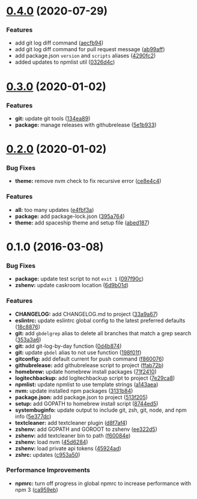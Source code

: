 # [0.4.0](https://github.com/psyrendust/.dotfiles/compare/v0.3.0...v0.4.0) (2020-07-29)


### Features

* add git log diff command ([aecfb94](https://github.com/psyrendust/.dotfiles/commit/aecfb940a4b6935b58a7d45055e06b2ac44e46d9))
* add git log diff command for pull request message ([ab99aff](https://github.com/psyrendust/.dotfiles/commit/ab99aff176d30e3a8634dcb9e63a0cf0fb2aa0af))
* add package.json `version` and `scripts` aliases ([4290fc2](https://github.com/psyrendust/.dotfiles/commit/4290fc279621fb96afa591bd6998a11dccacbaf5))
* added updates to npmlist util ([0326d4c](https://github.com/psyrendust/.dotfiles/commit/0326d4c02f94ba99498b785b65a04e03834735c0))



# [0.3.0](https://github.com/psyrendust/.dotfiles/compare/v0.2.0...v0.3.0) (2020-01-02)


### Features

* **git:** update git tools ([134ea89](https://github.com/psyrendust/.dotfiles/commit/134ea8934718b379155c0c282574ff4a641dff3e))
* **package:** manage releases with githubrelease ([5e1b933](https://github.com/psyrendust/.dotfiles/commit/5e1b93358c4bb05c113157d2ad0ae431fbcd25f1))



# [0.2.0](https://github.com/psyrendust/.dotfiles/compare/v0.1.0...v0.2.0) (2020-01-02)


### Bug Fixes

* **theme:** remove nvm check to fix recursive error ([ce8e4c4](https://github.com/psyrendust/.dotfiles/commit/ce8e4c4a0aa8ac7b9f5d5ccadea6f9a16b1de08b))


### Features

* **all:** too many updates ([e4fbf3a](https://github.com/psyrendust/.dotfiles/commit/e4fbf3afbd059f5571cf8fa009444904b09ec413))
* **package:** add package-lock.json ([395a764](https://github.com/psyrendust/.dotfiles/commit/395a7641d5cdc370eb18cdced0411ee2c205e14b))
* **theme:** add spaceship theme and setup file ([abed187](https://github.com/psyrendust/.dotfiles/commit/abed187f38cfd42aba3f8d01ec6c017c68f40985))



<a name="0.1.0"></a>
# 0.1.0 (2016-03-08)


### Bug Fixes

* **package:** update test script to not `exit 1` ([097f90c](https://github.com/psyrendust/.dotfiles/commit/097f90c))
* **zshenv:** update caskroom location ([6d9b01d](https://github.com/psyrendust/.dotfiles/commit/6d9b01d))

### Features

* **CHANGELOG:** add CHANGELOG.md to project ([33a9a67](https://github.com/psyrendust/.dotfiles/commit/33a9a67))
* **eslintrc:** update eslintrc global config to the latest preferred defaults ([18c8876](https://github.com/psyrendust/.dotfiles/commit/18c8876))
* **git:** add `gbdelgrep` alias to delete all branches that match a grep search ([353a3a6](https://github.com/psyrendust/.dotfiles/commit/353a3a6))
* **git:** add git-log-by-day function ([0d4b874](https://github.com/psyrendust/.dotfiles/commit/0d4b874))
* **git:** update `gbdel` alias to not use function ([198f01f](https://github.com/psyrendust/.dotfiles/commit/198f01f))
* **gitconfig:** add default current for push command ([f860076](https://github.com/psyrendust/.dotfiles/commit/f860076))
* **githubrelease:** add githubrelease script to project ([ffab72b](https://github.com/psyrendust/.dotfiles/commit/ffab72b))
* **homebrew:** update homebrew install packages ([71f2410](https://github.com/psyrendust/.dotfiles/commit/71f2410))
* **logitechbackup:** add logitechbackup script to project ([7e29ca8](https://github.com/psyrendust/.dotfiles/commit/7e29ca8))
* **npmlist:** update npmlist to use template strings ([a143aea](https://github.com/psyrendust/.dotfiles/commit/a143aea))
* **nvm:** update installed npm packages ([3131b84](https://github.com/psyrendust/.dotfiles/commit/3131b84))
* **package.json:** add package.json to project ([513f205](https://github.com/psyrendust/.dotfiles/commit/513f205))
* **setup:** add GOPATH to homebrew install script ([8744ed5](https://github.com/psyrendust/.dotfiles/commit/8744ed5))
* **systembuginfo:** update output to include git, zsh, git, node, and npm info ([5e377dc](https://github.com/psyrendust/.dotfiles/commit/5e377dc))
* **textcleaner:** add textcleaner plugin ([d8f7af4](https://github.com/psyrendust/.dotfiles/commit/d8f7af4))
* **zshenv:** add GOPATH and GOROOT to zshenv ([ee322d5](https://github.com/psyrendust/.dotfiles/commit/ee322d5))
* **zshenv:** add textcleaner bin to path ([f60084e](https://github.com/psyrendust/.dotfiles/commit/f60084e))
* **zshenv:** load nvm ([45d6284](https://github.com/psyrendust/.dotfiles/commit/45d6284))
* **zshenv:** load private api tokens ([45924ad](https://github.com/psyrendust/.dotfiles/commit/45924ad))
* **zshrc:** updates ([c953a50](https://github.com/psyrendust/.dotfiles/commit/c953a50))

### Performance Improvements

* **npmrc:** turn off progress in global npmrc to increase performance with npm 3 ([ca959eb](https://github.com/psyrendust/.dotfiles/commit/ca959eb))



